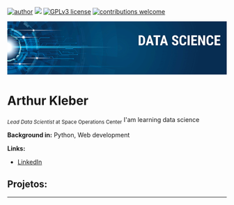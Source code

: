 [![author](https://img.shields.io/badge/author-carlosfab-red.svg)](https://www.linkedin.com/in/carlosfab) [![](https://img.shields.io/badge/python-3.7+-blue.svg)](https://www.python.org/downloads/release/python-365/) [![GPLv3 license](https://img.shields.io/badge/License-GPLv3-blue.svg)](http://perso.crans.org/besson/LICENSE.html) [![contributions welcome](https://img.shields.io/badge/contributions-welcome-brightgreen.svg?style=flat)](https://github.com/carlosfab/data_science/issues)

<p align="center">
  <img src="banner_Data_Science.png" >
</p>

# Arthur Kleber
<sub>*Lead Data Scientist* at Space Operations Center</sub>
 I'am learning data science 

**Background in:** Python, Web development

**Links:**
* [LinkedIn](https://www.linkedin.com/in/arthur-kleber-248336201/)



## Projetos:

---

